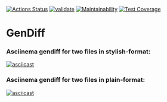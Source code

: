 [![Actions Status](https://github.com/onlydisco/frontend-project-46/workflows/hexlet-check/badge.svg)](https://github.com/onlydisco/frontend-project-46/actions)
[![validate](https://github.com/onlydisco/frontend-project-46/actions/workflows/validate.yml/badge.svg)](https://github.com/onlydisco/frontend-project-46/actions/workflows/validate.yml)
[![Maintainability](https://api.codeclimate.com/v1/badges/36be9d23cbbeade1906f/maintainability)](https://codeclimate.com/github/onlydisco/frontend-project-46/maintainability)
[![Test Coverage](https://api.codeclimate.com/v1/badges/36be9d23cbbeade1906f/test_coverage)](https://codeclimate.com/github/onlydisco/frontend-project-46/test_coverage)

# GenDiff

### Asciinema gendiff for two files in stylish-format:
[![asciicast](https://asciinema.org/a/541090.svg)](https://asciinema.org/a/541090)

### Asciinema gendiff for two files in plain-format:
[![asciicast](https://asciinema.org/a/541708.svg)](https://asciinema.org/a/541708)
